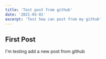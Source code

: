 ```yaml
---
title: 'Test post from github'
date: '2021-03-01'
excerpt: 'Test how can post from my github'
---
```


## First Post 
I'm testing add a new post from github
